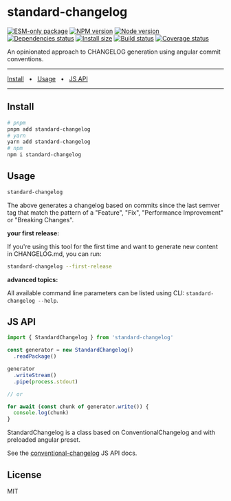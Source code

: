 # standard-changelog

[![ESM-only package][package]][package-url]
[![NPM version][npm]][npm-url]
[![Node version][node]][node-url]
[![Dependencies status][deps]][deps-url]
[![Install size][size]][size-url]
[![Build status][build]][build-url]
[![Coverage status][coverage]][coverage-url]

[package]: https://img.shields.io/badge/package-ESM--only-ffe536.svg
[package-url]: https://nodejs.org/api/esm.html

[npm]: https://img.shields.io/npm/v/standard-changelog.svg
[npm-url]: https://npmjs.com/package/standard-changelog

[node]: https://img.shields.io/node/v/standard-changelog.svg
[node-url]: https://nodejs.org

[deps]: https://img.shields.io/librariesio/release/npm/standard-changelog
[deps-url]: https://libraries.io/npm/standard-changelog/tree

[size]: https://packagephobia.com/badge?p=standard-changelog
[size-url]: https://packagephobia.com/result?p=standard-changelog

[build]: https://img.shields.io/github/actions/workflow/status/conventional-changelog/conventional-changelog/tests.yaml?branch=master
[build-url]: https://github.com/conventional-changelog/conventional-changelog/actions

[coverage]: https://coveralls.io/repos/github/conventional-changelog/conventional-changelog/badge.svg?branch=master
[coverage-url]: https://coveralls.io/github/conventional-changelog/conventional-changelog?branch=master

An opinionated approach to CHANGELOG generation using angular commit conventions.

<hr />
<a href="#install">Install</a>
<span>&nbsp;&nbsp;•&nbsp;&nbsp;</span>
<a href="#usage">Usage</a>
<span>&nbsp;&nbsp;•&nbsp;&nbsp;</span>
<a href="#js-api">JS API</a>
<br />
<hr />

## Install

```bash
# pnpm
pnpm add standard-changelog
# yarn
yarn add standard-changelog
# npm
npm i standard-changelog
```

## Usage

```sh
standard-changelog
```

The above generates a changelog based on commits since the last semver tag that match the pattern of a "Feature", "Fix", "Performance Improvement" or "Breaking Changes".

**your first release:**

If you're using this tool for the first time and want to generate new content in CHANGELOG.md, you can run:

```sh
standard-changelog --first-release
```

**advanced topics:**

All available command line parameters can be listed using CLI: `standard-changelog --help`.

## JS API

```js
import { StandardChangelog } from 'standard-changelog'

const generator = new StandardChangelog()
  .readPackage()

generator
  .writeStream()
  .pipe(process.stdout)

// or

for await (const chunk of generator.write()) {
  console.log(chunk)
}
```

StandardChangelog is a class based on ConventionalChangelog and with preloaded angular preset.

See the [conventional-changelog](https://github.com/conventional-changelog/conventional-changelog/blob/master/packages/conventional-changelog/README.md#js-api) JS API docs.

## License

MIT
